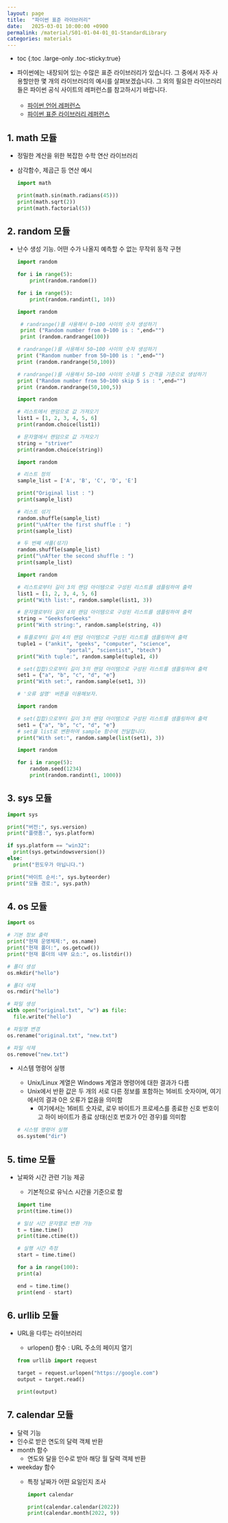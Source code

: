 ```yaml
---
layout: page
title:  "파이썬 표준 라이브러리"
date:   2025-03-01 10:00:00 +0900
permalink: /material/S01-01-04-01_01-StandardLibrary
categories: materials
---
```

* toc
{:toc .large-only .toc-sticky:true}

- 파이썬에는 내장되어 있는 수많은 표준 라이브러리가 있습니다. 그 중에서 자주 사용할만한 몇 개의 라이브러리의 예시를 살펴보겠습니다. 그 외의 필요한 라이브러리들은 파이썬 공식 사이트의 레퍼런스를 참고하시기 바랍니다.<br><br>
    - [파이썬 언어 레퍼런스](https://docs.python.org/3/reference/index.html)
    - [파이썬 표준 라이브러리 레퍼런스](https://docs.python.org/3/library/index.html)

## 1. math 모듈

- 정밀한 계산을 위한 복잡한 수학 연산 라이브러리
- 삼각함수, 제곱근 등 연산 예시

    ```python
    import math

    print(math.sin(math.radians(45)))
    print(math.sqrt(2))
    print(math.factorial(5))
    ```

## 2. random 모듈

- 난수 생성 기능. 어떤 수가 나올지 예측할 수 없는 무작위 동작 구현

    ```python
    import random

    for i in range(5):
        print(random.random())
    ```

    ```python
    for i in range(5):
        print(random.randint(1, 10))
   ```

   ```python
   import random

    # randrange()를 사용해서 0~100 사이의 숫자 생성하기
    print ("Random number from 0~100 is : ",end="")
    print (random.randrange(100))
    ```

    ```python
    # randrange()를 사용해서 50~100 사이의 숫자 생성하기
    print ("Random number from 50~100 is : ",end="")
    print (random.randrange(50,100))
    ```

    ```python
    # randrange()를 사용해서 50~100 사이의 숫자를 5 간격을 기준으로 생성하기
    print ("Random number from 50~100 skip 5 is : ",end="")
    print (random.randrange(50,100,5))
    ```

    ```python
    import random

    # 리스트에서 랜덤으로 값 가져오기
    list1 = [1, 2, 3, 4, 5, 6]
    print(random.choice(list1))
    ```

    ```python
    # 문자열에서 랜덤으로 값 가져오기
    string = "striver"
    print(random.choice(string))
    ```

    ```python
    import random

    # 리스트 정의
    sample_list = ['A', 'B', 'C', 'D', 'E']

    print("Original list : ")
    print(sample_list)
    ```

    ```python
    # 리스트 섞기
    random.shuffle(sample_list)
    print("\nAfter the first shuffle : ")
    print(sample_list)
    ```

    ```python
    # 두 번째 셔플(섞기)
    random.shuffle(sample_list)
    print("\nAfter the second shuffle : ")
    print(sample_list)
    ```

    ```python
    import random

    # 리스트로부터 길이 3의 랜덤 아이템으로 구성된 리스트를 샘플링하여 출력
    list1 = [1, 2, 3, 4, 5, 6]
    print("With list:", random.sample(list1, 3))
    ```

    ```python
    # 문자열로부터 길이 4의 랜덤 아이템으로 구성된 리스트를 샘플링하여 출력
    string = "GeeksforGeeks"
    print("With string:", random.sample(string, 4))
    ```

    ```python
    # 튜플로부터 길이 4의 랜덤 아이템으로 구성된 리스트를 샘플링하여 출력
    tuple1 = ("ankit", "geeks", "computer", "science",
                    "portal", "scientist", "btech")
    print("With tuple:", random.sample(tuple1, 4))
    ```

    ```python
    # set(집합)으로부터 길이 3의 랜덤 아이템으로 구성된 리스트를 샘플링하여 출력
    set1 = {"a", "b", "c", "d", "e"}
    print("With set:", random.sample(set1, 3))

    # '오류 설명' 버튼을 이용해보자.
    ```

    ```python
    import random

    # set(집합)으로부터 길이 3의 랜덤 아이템으로 구성된 리스트를 샘플링하여 출력
    set1 = {"a", "b", "c", "d", "e"}
    # set을 list로 변환하여 sample 함수에 전달합니다.
    print("With set:", random.sample(list(set1), 3))
    ```

    ```python
    import random

    for i in range(5):
        random.seed(1234)
        print(random.randint(1, 1000))
    ```

## 3. sys 모듈

```python
import sys

print("버전:", sys.version)
print("플랫폼:", sys.platform)
```

```python
if sys.platform == "win32":
  print(sys.getwindowsversion())
else:
  print("윈도우가 아닙니다.")
```

```python
print("바이트 순서:", sys.byteorder)
print("모듈 경로:", sys.path)
```

## 4. os 모듈

```python
import os

# 기본 정보 출력
print("현재 운영체제:", os.name)
print("현재 폴더:", os.getcwd())
print("현재 폴더의 내부 요소:", os.listdir())
```

```python
# 폴더 생성
os.mkdir("hello")
```

```python
# 폴더 삭제
os.rmdir("hello")
```

```python
# 파일 생성
with open("original.txt", "w") as file:
  file.write("hello")
```

```python
# 파일명 변경
os.rename("original.txt", "new.txt")
```

```python
# 파일 삭제
os.remove("new.txt")
```

- 시스템 명령어 실행
    - Unix/Linux 계열은 Windows 계열과 명령어에 대한 결과가 다름
    - Unix에서 반환 값은 두 개의 서로 다른 정보를 포함하는 16비트 숫자이며, 여기에서의 결과 0은 오류가 없음을 의미함
        - 여기에서는 16비트 숫자로, 로우 바이트가 프로세스를 종료한 신호 번호이고 하이 바이트가 종료 상태(신호 번호가 0인 경우)를 의미함

    ```python
    # 시스템 명령어 실행
    os.system("dir")
    ```

## 5. time 모듈

- 날짜와 시간 관련 기능 제공
    - 기본적으로 유닉스 시간을 기준으로 함

    ```python
    import time
    print(time.time())
    ```

    ```python
    # 일상 시간 문자열로 변환 가능
    t = time.time()
    print(time.ctime(t))
    ```

    ```python
    # 실행 시간 측정
    start = time.time()

    for a in range(100):
    print(a)

    end = time.time()
    print(end - start)
    ```

## 6. urllib 모듈

- URL을 다루는 라이브러리
    - urlopen() 함수 : URL 주소의 페이지 열기

    ```python
    from urllib import request

    target = request.urlopen("https://google.com")
    output = target.read()

    print(output)
    ```

## 7. calendar 모듈

- 달력 기능
- 인수로 받은 연도의 달력 객체 반환
- month 함수
  - 연도와 달을 인수로 받아 해당 월 달력 객체 반환
- weekday 함수
  - 특정 날짜가 어떤 요일인지 조사

    ```python
    import calendar

    print(calendar.calendar(2022))
    print(calendar.month(2022, 9))
    ```
